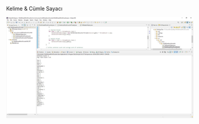 Kelime & Cümle Sayacı

![image](https://github.com/yunussezgin/MultithreadWordCounter/blob/master/resources/console_screenshot.JPG?raw=true)
